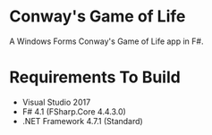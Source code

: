 # Conway's Game of Life

A Windows Forms Conway's Game of Life app in F#.

# Requirements To Build

* Visual Studio 2017
* F# 4.1 (FSharp.Core 4.4.3.0)
* .NET Framework 4.7.1 (Standard)
